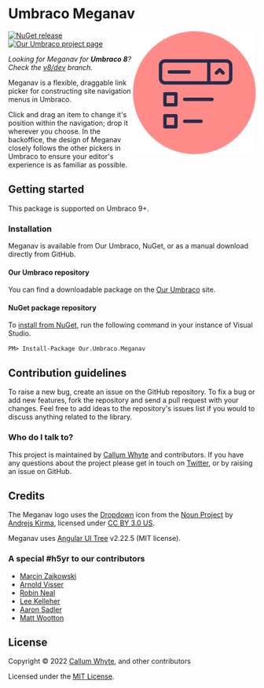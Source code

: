 # Umbraco Meganav

<img src="docs/img/logo.png?raw=true" alt="Umbraco Meganav" width="250" align="right" />

[![NuGet release](https://img.shields.io/nuget/v/Our.Umbraco.Meganav.svg)](https://www.nuget.org/packages/Our.Umbraco.Meganav/)
[![Our Umbraco project page](https://img.shields.io/badge/our-umbraco-orange.svg)](https://our.umbraco.com/packages/website-utilities/meganav/)

_Looking for Meganav for **Umbraco 8**? Check the [v8/dev](https://github.com/callumbwhyte/meganav/tree/v8/dev) branch._

Meganav is a flexible, draggable link picker for constructing site navigation menus in Umbraco.

Click and drag an item to change it's position within the navigation; drop it wherever you choose. In the backoffice, the design of Meganav closely follows the other pickers in Umbraco to ensure your editor's experience is as familiar as possible.

## Getting started

This package is supported on Umbraco 9+.

### Installation

Meganav is available from Our Umbraco, NuGet, or as a manual download directly from GitHub.

#### Our Umbraco repository

You can find a downloadable package on the [Our Umbraco](https://our.umbraco.com/packages/website-utilities/meganav/) site.

#### NuGet package repository

To [install from NuGet](https://www.nuget.org/packages/Our.Umbraco.Meganav/), run the following command in your instance of Visual Studio.

    PM> Install-Package Our.Umbraco.Meganav

## Contribution guidelines

To raise a new bug, create an issue on the GitHub repository. To fix a bug or add new features, fork the repository and send a pull request with your changes. Feel free to add ideas to the repository's issues list if you would to discuss anything related to the library.

### Who do I talk to?

This project is maintained by [Callum Whyte](https://callumwhyte.com/) and contributors. If you have any questions about the project please get in touch on [Twitter](https://twitter.com/callumbwhyte), or by raising an issue on GitHub.

## Credits

The Meganav logo uses the [Dropdown](https://thenounproject.com/term/dropdown/1678847/) icon from the [Noun Project](https://thenounproject.com) by [Andrejs Kirma](https://thenounproject.com/andrejs/), licensed under [CC BY 3.0 US](https://creativecommons.org/licenses/by/3.0/us/).

Meganav uses [Angular UI Tree](https://github.com/angular-ui-tree/angular-ui-tree) v2.22.5 (MIT license).

### A special #h5yr to our contributors

* [Marcin Zajkowski](https://github.com/mzajkowski)
* [Arnold Visser](https://github.com/ArnoldV)
* [Robin Neal](https://github.com/SudoCat)
* [Lee Kelleher](https://github.com/leekelleher)
* [Aaron Sadler](https://github.com/AaronSadlerUK)
* [Matt Wootton](https://github.com/mattwootton)

## License

Copyright &copy; 2022 [Callum Whyte](https://callumwhyte.com/), and other contributors

Licensed under the [MIT License](LICENSE.md).